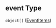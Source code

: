 ## event Type

`object[]` ([EventItems](definitions-definitions-blockmonitor-properties-conditions-properties-event-eventitems.md))

